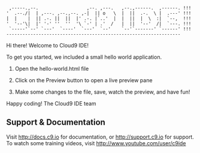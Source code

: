      ,-----.,--.                  ,--. ,---.   ,--.,------.  ,------. !!!
    '  .--./|  | ,---. ,--.,--. ,-|  || o   \  |  ||  .-.  \ |  .---' !!!
    |  |    |  || .-. ||  ||  |' .-. |`..'  |  |  ||  |  \  :|  `--,  !!!
    '  '--'\|  |' '-' ''  ''  '\ `-' | .'  /   |  ||  '--'  /|  `---. !!!
     `-----'`--' `---'  `----'  `---'  `--'    `--'`-------' `------' !!!
    ----------------------------------------------------------------- 


Hi there! Welcome to Cloud9 IDE!

To get you started, we included a small hello world application.

1) Open the hello-world.html file

2) Click on the Preview button to open a live preview pane

3) Make some changes to the file, save, watch the preview, and have fun!

Happy coding!
The Cloud9 IDE team


## Support & Documentation

Visit http://docs.c9.io for documentation, or http://support.c9.io for support.
To watch some training videos, visit http://www.youtube.com/user/c9ide
